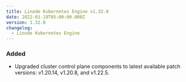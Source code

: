 ```yaml
---
title: Linode Kubernetes Engine v1.32.0
date: 2022-01-19T05:00:00.000Z
version: 1.32.0
changelog:
  - Linode Kubernetes Engine
---
```


### Added

* Upgraded cluster control plane components to latest available patch versions: v1.20.14, v1.20.8, and v1.22.5.
